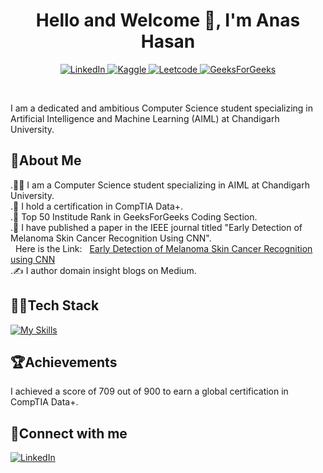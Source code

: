 <h1 align="center">Hello and Welcome 👋, I'm Anas Hasan</h1>
<p align="center">
     <a href="https://www.linkedin.com/in/anas-hasan-a5546524b/">
          <img alt="LinkedIn" title="LinkedIn" src="https://img.shields.io/badge/LinkedIn-0A66C2.svg?style=for-the-badge&logo=LinkedIn&logoColor=white"/>
     </a>
     <a href="https://www.kaggle.com/anashasan">
          <img alt="Kaggle" title="Kaggle" src="https://img.shields.io/badge/Kaggle-20BEFF.svg?style=for-the-badge&logo=Kaggle&logoColor=white"/>
     </a>
     <a href="https://leetcode.com/u/AnasHasan786/">
          <img alt="Leetcode" title="Leetcode" src="https://img.shields.io/badge/LeetCode-FFA116.svg?style=for-the-badge&logo=LeetCode&logoColor=white"/>
     </a>
     <a href="https://www.geeksforgeeks.org/user/anashasan786/">
          <img alt="GeeksForGeeks" title="GeeksForGeeks" src="https://img.shields.io/badge/GeeksforGeeks-2F8D46.svg?style=for-the-badge&logo=GeeksforGeeks&logoColor=white"/>
     </a>
</p>
<br>

I am a dedicated and ambitious Computer Science student specializing in Artificial Intelligence and Machine Learning (AIML) at Chandigarh University. 

## 🚀About Me
.👨‍🎓 I am a Computer Science student specializing in AIML at Chandigarh University.<br/>
.🥇 I hold a certification in CompTIA Data+.<br/>
.🔖 Top 50 Institude Rank in GeeksForGeeks Coding Section.<br/>
.📝 I have published a paper in the IEEE journal titled "Early Detection of Melanoma Skin Cancer Recognition Using CNN". <br/>&nbsp;&nbsp;Here is the Link:&nbsp;&nbsp;
     [Early Detection of Melanoma Skin Cancer Recognition using CNN](https://ieeexplore.ieee.org/document/10404192)<br/>
.✍️ I author domain insight blogs on Medium.

## 👨‍💻Tech Stack
[![My Skills](https://skillicons.dev/icons?i=c,cpp,java,python,html,css,js,bootstrap,sass,react,vite,tailwind,cypress,tensorflow,mysql,azure,docker,git,flask&theme=dark)](https://skillicons.dev)

## 🏆Achievements
I achieved a score of 709 out of 900 to earn a global certification in CompTIA Data+.

## 📲Connect with me
<p>
  <a href="https://www.linkedin.com/in/yourprofile" target="_blank">
    <img src="![image](https://github.com/AnasHasan786/AnasHasan786/assets/124896245/598c69bf-2ab0-4527-bfae-2a74c38bce4d)
" alt="LinkedIn" style="margin-right: 10px;"/>
  </a>
</p>
<!--
**AnasHasan786/AnasHasan786** is a ✨ _special_ ✨ repository because its `README.md` (this file) appears on your GitHub profile.

Here are some ideas to get you started:

- 🔭 I’m currently working on ...
- 🌱 I’m currently learning ...
- 👯 I’m looking to collaborate on ...
- 🤔 I’m looking for help with ...
- 💬 Ask me about ...
- 📫 How to reach me: ...
- 😄 Pronouns: ...
- ⚡ Fun fact: ...
-->
